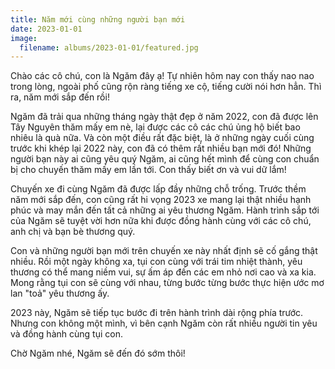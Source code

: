 ```yaml
---
title: Năm mới cùng những người bạn mới
date: 2023-01-01
image:
  filename: albums/2023-01-01/featured.jpg
---
```


Chào các cô chú, con là Ngăm đây ạ! Tự nhiên hôm nay con thấy nao nao trong lòng, ngoài phố cũng rộn ràng tiếng xe cộ, tiếng cười nói hơn hẳn. Thì ra, năm mới sắp đến rồi!

Ngăm đã trải qua những tháng ngày thật đẹp ở năm 2022, con đã được lên Tây Nguyên thăm mấy em nè, lại được các cô các chú ủng hộ biết bao nhiêu là quà nữa. Và còn một điều rất đặc biệt, là ở những ngày cuối cùng trước khi khép lại 2022 này, con đã có thêm rất nhiều bạn mới đó! Những người bạn này ai cũng yêu quý Ngăm, ai cũng hết mình để cùng con chuẩn bị cho chuyến thăm mấy em lần tới. Con thấy biết ơn và vui dữ lắm!

Chuyến xe đi cùng Ngăm đã được lấp đầy những chỗ trống. Trước thềm năm mới sắp đến, con cũng rất hi vọng 2023 xe mang lại thật nhiều hạnh phúc và may mắn đến tất cả những ai yêu thương Ngăm. Hành trình sắp tới của Ngăm sẽ tuyệt vời hơn nữa khi được đồng hành cùng với các cô chú, anh chị và bạn bè thương quý.

Con và những người bạn mới trên chuyến xe này nhất định sẽ cố gắng thật nhiều. Rồi một ngày không xa, tụi con cùng với trái tim nhiệt thành, yêu thương có thể mang niềm vui, sự ấm áp đến các em nhỏ nơi cao và xa kia. Mong rằng tụi con sẽ cùng với nhau, từng bước từng bước thực hiện ước mơ lan "toả" yêu thương ấy.

2023 này, Ngăm sẽ tiếp tục bước đi trên hành trình dài rộng phía trước. Nhưng con không một mình, vì bên cạnh Ngăm còn rất nhiều người tin yêu và đồng hành cùng tụi con.

Chờ Ngăm nhé, Ngăm sẽ đến đó sớm thôi!
